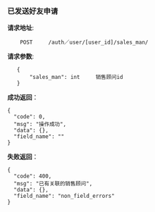 ### 已发送好友申请

**请求地址**:
```
    POST     /auth／user/[user_id]/sales_man/
```

**请求参数**:
```
   {
       "sales_man": int     销售顾问id
   }
```

**成功返回**：
```
{
  "code": 0,
  "msg": "操作成功",
  "data": {},
  "field_name": ""
}
```

**失败返回**：
```
{
  "code": 400,
  "msg": "已有关联的销售顾问",
  "data": {},
  "field_name": "non_field_errors"
}
```